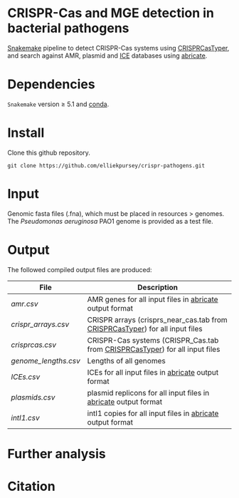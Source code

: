 # CRISPR-Cas and MGE detection in bacterial pathogens

[Snakemake](https://snakemake.readthedocs.io/en/stable/) pipeline to detect CRISPR-Cas systems using [CRISPRCasTyper](https://github.com/Russel88/CRISPRCasTyper), and search against AMR, plasmid and [ICE](https://db-mml.sjtu.edu.cn/ICEberg/) databases using [abricate](https://github.com/tseemann/abricate).    

Dependencies
====== 
`Snakemake` version ≥ 5.1 and [conda](https://docs.conda.io/projects/conda/en/latest/user-guide/install/index.html). 

Install
====== 
Clone this github repository.

```shell
git clone https://github.com/elliekpursey/crispr-pathogens.git
```
Input
====== 
Genomic fasta files (.fna), which must be placed in resources > genomes. The *Pseudomonas aeruginosa* PAO1 genome is provided as a test file.

Output
====== 
The followed compiled output files are produced:

File | Description 
--- | --- 
*amr.csv* | AMR genes for all input files in [abricate](https://github.com/tseemann/abricate#output) output format
*crispr_arrays.csv* | CRISPR arrays (crisprs_near_cas.tab from [CRISPRCasTyper](https://github.com/Russel88/CRISPRCasTyper#output-)) for all input files 
*crisprcas.csv* | CRISPR-Cas systems (CRISPR_Cas.tab from [CRISPRCasTyper](https://github.com/Russel88/CRISPRCasTyper#output-)) for all input files 
*genome_lengths.csv* | Lengths of all genomes 
*ICEs.csv* | ICEs for all input files in [abricate](https://github.com/tseemann/abricate#output) output format
*plasmids.csv* | plasmid replicons for all input files in [abricate](https://github.com/tseemann/abricate#output) output format 
*intI1.csv* | intI1 copies for all input files in [abricate](https://github.com/tseemann/abricate#output) output format

Further analysis
====== 

Citation
======
